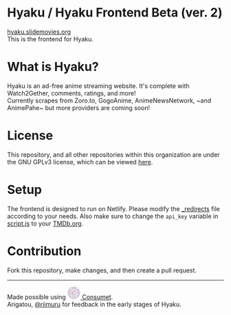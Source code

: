 # Hyaku / Hyaku Frontend Beta (ver. 2)
[hyaku.slidemovies.org](https://hyaku.slidemovies.org)<br>
This is the frontend for Hyaku.

# What is Hyaku?
Hyaku is an ad-free anime streaming website. It's complete with Watch2Gether, comments, ratings, and more!<br>
Currently scrapes from Zoro.to, GogoAnime, AnimeNewsNetwork, ~and AnimePahe~ but more providers are coming soon!

# License
This repository, and all other repositories within this organization are under the GNU GPLv3 license, which can be viewed [here](LICENSE).

# Setup
The frontend is designed to run on Netlify. Please modify the [_redirects](_redirects) file according to your needs.
Also make sure to change the `api_key` variable in [script.js](script.js) to your [TMDb.org](https://themoviedb.org/).

# Contribution
Fork this repository, make changes, and then create a pull request.

---
Made possible using [<img src="consumet.webp" width="30px"> Consumet](https://github.com/consumet).<br>Arigatou, [@riimuru](https://github.com/riimuru) for feedback in the early stages of Hyaku.
